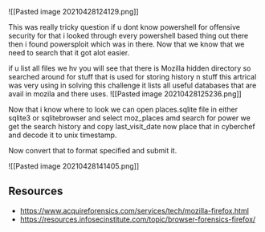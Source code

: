 ![[Pasted image 20210428124129.png]]

This was really tricky question if u dont know powershell for offensive security for that i looked through every powershell based thing out there then i found powersploit which was in there. Now that we know that we need to search that it got alot easier.

if u list all files we hv you will see that there is Mozilla hidden directory so searched around for stuff that is used for storing history n stuff
this artrical  was very using in solving this challenge it lists all useful databases that are avail in mozila and there uses.
![[Pasted image 20210428125236.png]]

Now that i know where to look we can open places.sqlite file in either sqlite3 or sqlitebrowser and select moz_places amd search for power we get the search history and copy last_visit_date now place that in cyberchef and decode it to unix timestamp.

Now convert that to format specified and submit it.

![[Pasted image 20210428141405.png]]








## Resources 
* https://www.acquireforensics.com/services/tech/mozilla-firefox.html
* https://resources.infosecinstitute.com/topic/browser-forensics-firefox/